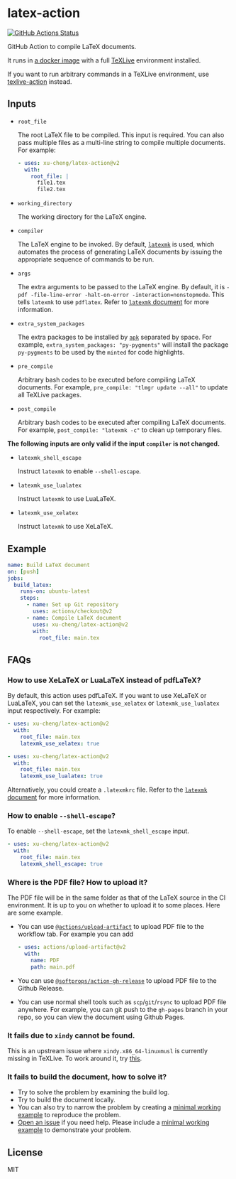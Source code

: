 # latex-action

[![GitHub Actions Status](https://github.com/xu-cheng/latex-action/workflows/Test%20Github%20Action/badge.svg)](https://github.com/xu-cheng/latex-action/actions)

GitHub Action to compile LaTeX documents.

It runs in [a docker image](https://github.com/xu-cheng/latex-docker) with a full [TeXLive](https://www.tug.org/texlive/) environment installed.

If you want to run arbitrary commands in a TeXLive environment, use [texlive-action](https://github.com/xu-cheng/texlive-action) instead.

## Inputs

* `root_file`

    The root LaTeX file to be compiled. This input is required. You can also pass multiple files as a multi-line string to compile multiple documents. For example:
    ```yaml
    - uses: xu-cheng/latex-action@v2
      with:
        root_file: |
          file1.tex
          file2.tex
    ```

* `working_directory`

    The working directory for the LaTeX engine.

* `compiler`

    The LaTeX engine to be invoked. By default, [`latexmk`](https://ctan.org/pkg/latexmk) is used, which automates the process of generating LaTeX documents by issuing the appropriate sequence of commands to be run.

* `args`

    The extra arguments to be passed to the LaTeX engine. By default, it is `-pdf -file-line-error -halt-on-error -interaction=nonstopmode`. This tells `latexmk` to use `pdflatex`. Refer to [`latexmk` document](http://texdoc.net/texmf-dist/doc/support/latexmk/latexmk.pdf) for more information.

* `extra_system_packages`

    The extra packages to be installed by [`apk`](https://pkgs.alpinelinux.org/packages) separated by space. For example, `extra_system_packages: "py-pygments"` will install the package `py-pygments` to be used by the `minted` for code highlights.

* `pre_compile`

    Arbitrary bash codes to be executed before compiling LaTeX documents. For example, `pre_compile: "tlmgr update --all"` to update all TeXLive packages.

* `post_compile`

    Arbitrary bash codes to be executed after compiling LaTeX documents. For example, `post_compile: "latexmk -c"` to clean up temporary files.

**The following inputs are only valid if the input `compiler` is not changed.**

* `latexmk_shell_escape`

    Instruct `latexmk` to enable `--shell-escape`.

* `latexmk_use_lualatex`

    Instruct `latexmk` to use LuaLaTeX.

* `latexmk_use_xelatex`

    Instruct `latexmk` to use XeLaTeX.

## Example

```yaml
name: Build LaTeX document
on: [push]
jobs:
  build_latex:
    runs-on: ubuntu-latest
    steps:
      - name: Set up Git repository
        uses: actions/checkout@v2
      - name: Compile LaTeX document
        uses: xu-cheng/latex-action@v2
        with:
          root_file: main.tex
```

## FAQs

### How to use XeLaTeX or LuaLaTeX instead of pdfLaTeX?

By default, this action uses pdfLaTeX. If you want to use XeLaTeX or LuaLaTeX, you can set the `latexmk_use_xelatex` or `latexmk_use_lualatex` input respectively. For example:

```yaml
- uses: xu-cheng/latex-action@v2
  with:
    root_file: main.tex
    latexmk_use_xelatex: true
```

```yaml
- uses: xu-cheng/latex-action@v2
  with:
    root_file: main.tex
    latexmk_use_lualatex: true
```

Alternatively, you could create a `.latexmkrc` file. Refer to the [`latexmk` document](http://texdoc.net/texmf-dist/doc/support/latexmk/latexmk.pdf) for more information.

### How to enable `--shell-escape`?

To enable `--shell-escape`, set the `latexmk_shell_escape` input.

```yaml
- uses: xu-cheng/latex-action@v2
  with:
    root_file: main.tex
    latexmk_shell_escape: true
```

### Where is the PDF file? How to upload it?

The PDF file will be in the same folder as that of the LaTeX source in the CI environment. It is up to you on whether to upload it to some places. Here are some example.
* You can use [`@actions/upload-artifact`](https://github.com/actions/upload-artifact) to upload PDF file to the workflow tab. For example you can add

  ```yaml
  - uses: actions/upload-artifact@v2
    with:
      name: PDF
      path: main.pdf
  ```

* You can use [`@softprops/action-gh-release`](https://github.com/softprops/action-gh-release) to upload PDF file to the Github Release.
* You can use normal shell tools such as `scp`/`git`/`rsync` to upload PDF file anywhere. For example, you can git push to the `gh-pages` branch in your repo, so you can view the document using Github Pages.

### It fails due to `xindy` cannot be found.

This is an upstream issue where `xindy.x86_64-linuxmusl` is currently missing in TeXLive. To work around it, try [this](https://github.com/xu-cheng/latex-action/issues/32#issuecomment-626086551).

### It fails to build the document, how to solve it?

* Try to solve the problem by examining the build log.
* Try to build the document locally.
* You can also try to narrow the problem by creating a [minimal working example][mwe] to reproduce the problem.
* [Open an issue](https://github.com/xu-cheng/latex-action/issues/new) if you need help. Please include a [minimal working example][mwe] to demonstrate your problem.

[mwe]: https://tex.meta.stackexchange.com/questions/228/ive-just-been-asked-to-write-a-minimal-working-example-mwe-what-is-that

## License

MIT

